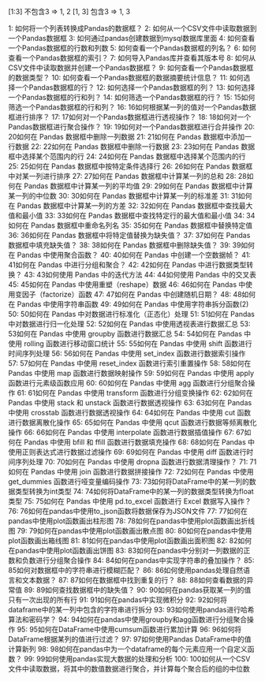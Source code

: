 [1:3]  不包含3 => 1, 2 
[1, 3] 包含3 => 1, 3

1: 如何将一个列表转换成Pandas的数据框？
2: 如何从一个CSV文件中读取数据到一个Pandas数据框
3: 如何通过pandas创建数据到mysql数据库里面
4: 如何查看一个Pandas数据框的行数和列数
5: 如何查看一个Pandas数据框的列名？
6: 如何查看一个Pandas数据框的索引？
7: 如何导入Pandas库并查看其版本号
8: 如何从CSV文件中读取数据并创建一个Pandas数据框？
9: 如何查看一个Pandas数据框的数据类型？
10: 如何查看一个Pandas数据框的数据摘要统计信息？
11: 如何选择一个Pandas数据框的行？
12: 如何选择一个Pandas数据框的列？
13: 如何选择一个Pandas数据框的行和列？
14: 如何筛选一个Pandas数据框的行？
15: 15如何筛选一个Pandas数据框的行和列？
16: 16如何根据某一列的值对一个Pandas数据框进行排序？
17: 17如何对一个Pandas数据框进行透视操作？
18: 18如何对一个Pandas数据框进行聚合操作？
19: 19如何对一个Pandas数据框进行合并操作
20: 20如何在 Pandas 数据框中删除一列数据
21: 21如何在 Pandas 数据框中添加一行数据
22: 22如何在 Pandas 数据框中删除一行数据
23: 23如何在 Pandas 数据框中选择某个范围内的行
24: 24如何在 Pandas 数据框中选择某个范围内的行
25: 25如何在 Pandas 数据框中按特定条件选择行
26: 26如何在 Pandas 数据框中对某一列进行排序
27: 27如何在 Pandas 数据框中计算某一列的总和
28: 28如何在 Pandas 数据框中计算某一列的平均值
29: 29如何在 Pandas 数据框中计算某一列的中位数
30: 30如何在 Pandas 数据框中计算某一列的标准差
31: 31如何在 Pandas 数据框中计算某一列的方差
32: 32如何在 Pandas 数据框中查找最大值和最小值
33: 33如何在 Pandas 数据框中查找特定行的最大值和最小值
34: 34如何在 Pandas 数据框中重命名列名
35: 35如何在 Pandas 数据框中替换特定值
36: 36如何在 Pandas 数据框中将特定值替换为缺失值？
37: 37如何在 Pandas 数据框中填充缺失值？
38: 38如何在 Pandas 数据框中删除缺失值？
39: 39如何在 Pandas 中使用聚合函数？
40: 40如何在 Pandas 中创建一个空数据帧？
41: 41如何在 Pandas 中进行分组和聚合？
42: 42如何在 Pandas 中进行数据类型转换？
43: 43如何使用 Pandas 中的迭代方法
44: 44如何使用 Pandas 中的交叉表
45: 45如何在 Pandas 中使用重塑（reshape）数据
46: 46如何在 Pandas 中使用变因子（factorize）函数
47: 47如何在 Pandas 中创建随机日期？
48: 48如何在 Pandas 中使用字符串函数
49: 49如何在 Pandas 中使用字符串拆分函数(2)
50: 50如何在 Pandas 中对数据进行标准化（正态化）处理
51: 51如何在 Pandas 中对数据进行归一化处理
52: 52如何在 Pandas 中使用透视表进行数据汇总
53: 53如何在 Pandas 中使用 groupby 函数进行数据汇总
54: 54如何在 Pandas 中使用 rolling 函数进行移动窗口统计
55: 55如何在 Pandas 中使用 shift 函数进行时间序列处理
56: 56如何在 Pandas 中使用 set_index 函数进行数据索引操作
57: 57如何在 Pandas 中使用 reset_index 函数进行索引重置操作
58: 58如何在 Pandas 中使用 map 函数进行数据映射操作
59: 59如何在 Pandas 中使用 apply 函数进行元素级函数应用
60: 60如何在 Pandas 中使用 agg 函数进行分组聚合操作
61: 61如何在 Pandas 中使用 transform 函数进行分组变换操作
62: 62如何在 Pandas 中使用 stack 和 unstack 函数进行数据透视操作
63: 63如何在 Pandas 中使用 crosstab 函数进行数据透视操作
64: 64如何在 Pandas 中使用 cut 函数进行数据离散化操作
65: 65如何在 Pandas 中使用 qcut 函数进行数据等频离散化操作
66: 66如何在 Pandas 中使用 interpolate 函数进行数据插值操作
67: 67如何在 Pandas 中使用 bfill 和 ffill 函数进行数据填充操作
68: 68如何在 Pandas 中使用正则表达式进行数据过滤操作
69: 69如何在 Pandas 中使用 diff 函数进行时间序列处理
70: 70如何在 Pandas 中使用 dropna 函数进行数据清理操作？
71: 71如何在 Pandas 中使用 join 函数进行数据拼接操作
72: 72如何在 Pandas 中使用 get_dummies 函数进行哑变量编码操作
73: 73如何将DataFrame中的某一列的数据类型转换为int类型
74: 74如何将DataFrame中的某一列的数据类型转换为float类型
75: 75如何在 Pandas 中使用 pd.to_excel 函数进行 Excel 数据写入操作？
76: 76如何在pandas中使用to_json函数将数据保存为JSON文件
77: 77如何在pandas中使用plot函数画出柱形图
78: 78如何在pandas中使用plot函数画出折线图
79: 79如何在pandas中使用plot函数画出散点图
80: 80如何在pandas中使用plot函数画出箱线图
81: 81如何在pandas中使用plot函数画出面积图
82: 82如何在pandas中使用plot函数画出饼图
83: 83如何在pandas中分别对一列数据的正数和负数进行分组聚合操作
84: 84如何在pandas中实现字符串的叠加操作？
85: 85如何对数据框中的字符串进行模糊匹配？
86: 86如何使用pandas处理自然语言和文本数据？
87: 87如何在数据框中找到重复的行？
88: 88如何查看数据的异常值
89: 89如何查找数据框中的缺失值？
90: 90如何在pandas获取某一列的值只有一次出现的所有行
91: 91如何在pandas中实现微积分
92: 92如何将dataframe中的某一列中包含的字符串进行拆分
93: 93如何使用pandas进行哈希算法和密码学？
94: 94如何在pandas中使用groupby和agg函数进行分组聚合操作
95: 95如何在DataFrame中使用cumsum函数进行累加计算
96: 96如何将DataFrame根据某列的值进行过滤？
97: 97如何使用Pandas DataFrame中的值计算新列
98: 98如何在pandas中为一个dataframe的每个元素应用一个自定义函数？
99: 99如何使用pandas实现大数据的处理和分析
100: 100如何从一个CSV文件中读取数据，将其中的数值数据进行聚合，并计算每个聚合后的组的中位数
